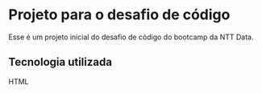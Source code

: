 # Projeto para o desafio de código
Esse é um projeto inicial do desafio de código do bootcamp
da NTT Data.

## Tecnologia utilizada
HTML
